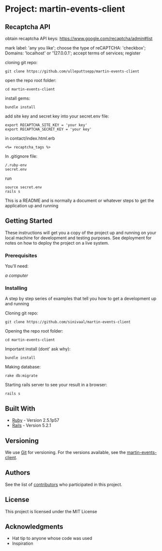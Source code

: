 # Project: martin-events-client

## Recaptcha API 

obtain recaptcha API keys: https://www.google.com/recaptcha/admin#list

mark label: 'any you like'; choose the type of reCAPTCHA: 'checkbox'; Domains: 'localhost' or '127.0.0.1'; accept terms of services; register

cloning git repo:
```
git clone https://github.com/ulleputtsepp/martin-events-client
```
open the repo root folder:
```
cd martin-events-client
```
install gems:
```
bundle install
```

add site key and secret key into your secret.env file:
```
export RECAPTCHA_SITE_KEY = 'your key'
export RECAPTCHA_SECRET_KEY = 'your key'
```
in contact/index.html.erb
```
<%= recaptcha_tags %>
```
In .gitignore file:
```
/.ruby-env
secret.env
```
run
```
source secret.env
rails s
```

This is a README and is normally a document or whatever steps to get the application up and running

## Getting Started

These instructions will get you a copy of the project up and running on your local machine for development and testing purposes. See deployment for notes on how to deploy the project on a live system.


### Prerequisites

You'll need:

*a computer*

### Installing

A step by step series of examples that tell you how to get a development up and running

Cloning git repo:
```
git clone https://github.com/sinivaal/martin-events-client
```
Opening the repo root folder:
```
cd martin-events-client
```
Important install (dont' ask why):
```
bundle install
```
Making database:
```
rake db:migrate
```
Starting rails server to see your result in a browser:
```
rails s
```

## Built With

* [Ruby](https://www.ruby-lang.org/en/) - Version 2.5.1p57
* [Rails](https://rubyonrails.org/) - Version 5.2.1


## Versioning

We use [Git](https://git-scm.com/) for versioning. For the versions available, see the [martin-events-client](https://github.com/sinivaal/martin-events-client). 

## Authors

See the list of [contributors](https://github.com/sinivaal/martin-events-client/graphs/contributors) who participated in this project.

## License

This project is licensed under the MIT License

## Acknowledgments

* Hat tip to anyone whose code was used
* Inspiration


